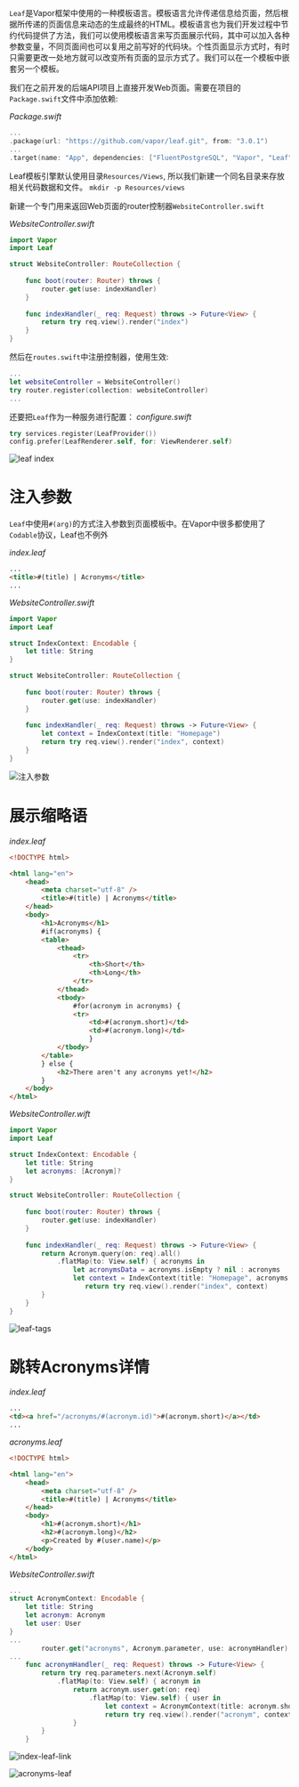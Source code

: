 `Leaf`是Vapor框架中使用的一种模板语言。模板语言允许传递信息给页面，然后根据所传递的页面信息来动态的生成最终的HTML。模板语言也为我们开发过程中节约代码提供了方法，我们可以使用模板语言来写页面展示代码，其中可以加入各种参数变量，不同页面间也可以复用之前写好的代码块。个性页面显示方式时，有时只需要更改一处地方就可以改变所有页面的显示方式了。我们可以在一个模板中嵌套另一个模板。

我们在之前开发的后端API项目上直接开发Web页面。需要在项目的`Package.swift`文件中添加依赖:

*Package.swift*
```swift
...
.package(url: "https://github.com/vapor/leaf.git", from: "3.0.1")
...
.target(name: "App", dependencies: ["FluentPostgreSQL", "Vapor", "Leaf"]),
```

Leaf模板引擎默认使用目录`Resources/Views`, 所以我们新建一个同名目录来存放相关代码数据和文件。 `mkdir -p Resources/views`

新建一个专门用来返回Web页面的router控制器`WebsiteController.swift`

*WebsiteController.swift*
```swift
import Vapor
import Leaf

struct WebsiteController: RouteCollection {
    
    func boot(router: Router) throws {
        router.get(use: indexHandler)
    }
    
    func indexHandler(_ req: Request) throws -> Future<View> {
        return try req.view().render("index")
    }
}
```

然后在`routes.swift`中注册控制器，使用生效:

```swift
...
let websiteController = WebsiteController()
try router.register(collection: websiteController)
...
```

还要把`Leaf`作为一种服务进行配置：
*configure.swift*
```swift
try services.register(LeafProvider())
config.prefer(LeafRenderer.self, for: ViewRenderer.self)
```

![leaf index](/assets/leaf-index.png)

# 注入参数

`Leaf`中使用`#(arg)`的方式注入参数到页面模板中。在Vapor中很多都使用了`Codable`协议，Leaf也不例外

*index.leaf*
```html
...
<title>#(title) | Acronyms</title>
...
```

*WebsiteController.swift*
```swift
import Vapor
import Leaf

struct IndexContext: Encodable {
    let title: String
}

struct WebsiteController: RouteCollection {
    
    func boot(router: Router) throws {
        router.get(use: indexHandler)
    }
    
    func indexHandler(_ req: Request) throws -> Future<View> {
        let context = IndexContext(title: "Homepage")
        return try req.view().render("index", context)
    }
}
```

![注入参数](/assets/leaf-arg.png)

# 展示缩略语
*index.leaf*
```html
<!DOCTYPE html>

<html lang="en">
    <head>
        <meta charset="utf-8" />
        <title>#(title) | Acronyms</title>
    </head>
    <body>
        <h1>Acronyms</h1>
        #if(acronyms) {
        <table>
            <thead>
                <tr>
                    <th>Short</th>
                    <th>Long</th>
                </tr>
            </thead>
            <tbody>
                #for(acronym in acronyms) {
                <tr>
                    <td>#(acronym.short)</td>
                    <td>#(acronym.long)</td>
                    }
            </tbody>
        </table>
        } else {
            <h2>There aren't any acronyms yet!</h2>
        }
    </body>
</html>
```

*WebsiteController.wift*
```swift
import Vapor
import Leaf

struct IndexContext: Encodable {
    let title: String
    let acronyms: [Acronym]?
}

struct WebsiteController: RouteCollection {
    
    func boot(router: Router) throws {
        router.get(use: indexHandler)
    }
    
    func indexHandler(_ req: Request) throws -> Future<View> {
        return Acronym.query(on: req).all()
            .flatMap(to: View.self) { acronyms in
                let acronymsData = acronyms.isEmpty ? nil : acronyms
                let context = IndexContext(title: "Homepage", acronyms: acronymsData)
                   return try req.view().render("index", context)
        }
    }
}
```

![leaf-tags](/assets/leaf-tags.png)

# 跳转Acronyms详情

*index.leaf*
```html
...
<td><a href="/acronyms/#(acronym.id)">#(acronym.short)</a></td>
...
```

*acronyms.leaf*
```html
<!DOCTYPE html>

<html lang="en">
    <head>
        <meta charset="utf-8" />
        <title>#(title) | Acronyms</title>
    </head>
    <body>
        <h1>#(acronym.short)</h1>
        <h2>#(acronym.long)</h2>
        <p>Created by #(user.name)</p>
    </body>
</html>
```

*WebsiteController.swift*
```swift
...
struct AcronymContext: Encodable {
    let title: String
    let acronym: Acronym
    let user: User
}
...
        router.get("acronyms", Acronym.parameter, use: acronymHandler)
...
    func acronymHandler(_ req: Request) throws -> Future<View> {
        return try req.parameters.next(Acronym.self)
            .flatMap(to: View.self) { acronym in
                return acronym.user.get(on: req)
                    .flatMap(to: View.self) { user in
                        let context = AcronymContext(title: acronym.short, acronym: acronym, user: user)
                        return try req.view().render("acronym", context)
                }
        }
    }
```

![index-leaf-link](/assets/index-leaf-link.png)

![acronyms-leaf](/assets/acronyms-leaf.png)